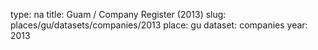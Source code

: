 type: na
title: Guam / Company Register (2013)
slug: places/gu/datasets/companies/2013
place: gu
dataset: companies
year: 2013
